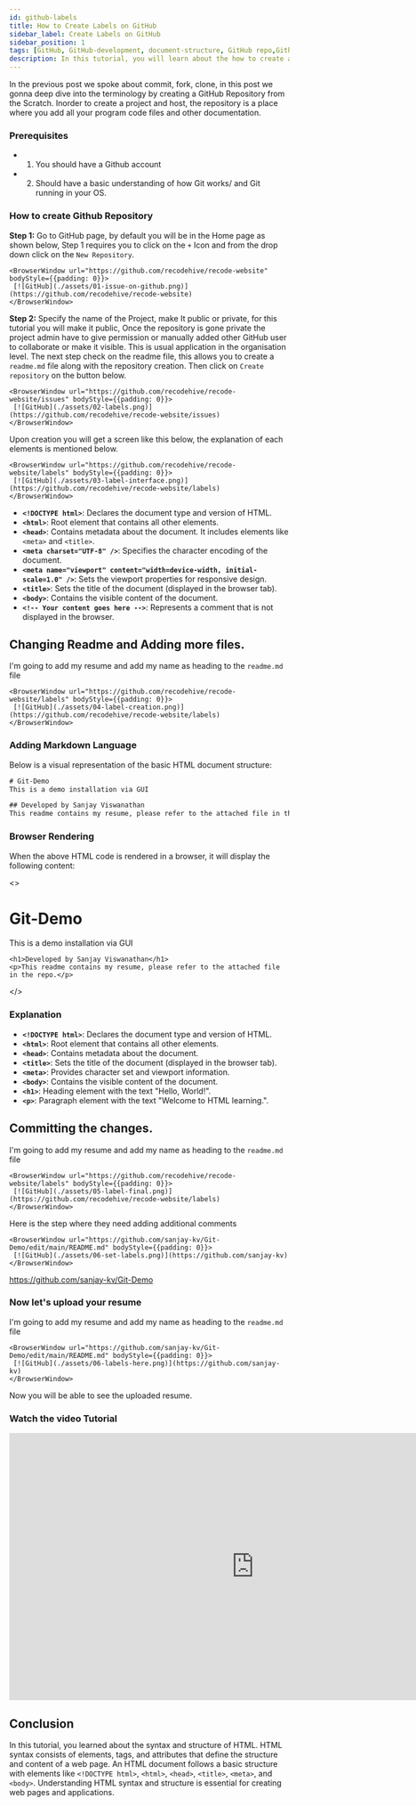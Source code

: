 ```yaml
---
id: github-labels
title: How to Create Labels on GitHub
sidebar_label: Create Labels on GitHub
sidebar_position: 1
tags: [GitHub, GitHub-development, document-structure, GitHub repo,Github]
description: In this tutorial, you will learn about the how to create a GitHub repo by Online GUI interface. 
---
```


In the previous post we spoke about commit, fork, clone, in this post we gonna deep dive into the terminology by creating a GitHub Repository from the Scratch. 
Inorder to create a project and host, the repository is a place where you add all your program code files and other documentation. 

### Prerequisites

- 1. You should have a Github account 
- 2. Should have a basic understanding of how Git works/ and Git running in your OS.

### How to create Github Repository

**Step 1:** Go to GitHub page, by default you will be in the Home page as shown below, Step 1 requires you to click on the ``+`` Icon and from the drop down click on the ``New Repository``.

    <BrowserWindow url="https://github.com/recodehive/recode-website" bodyStyle={{padding: 0}}>    
     [![GitHub](./assets/01-issue-on-github.png)](https://github.com/recodehive/recode-website)
    </BrowserWindow>
**Step 2:** Specify the name of the Project, make It public or private, for this tutorial you will make it public, Once the repository is gone private the project admin have to give permission or manually added other GitHub user to collaborate or make it visible. This is usual application in the organisation level. The next step check on the readme file, this allows you to create a ``readme.md`` file along with the repository creation. Then click on ``Create repository`` on the button below.


    <BrowserWindow url="https://github.com/recodehive/recode-website/issues" bodyStyle={{padding: 0}}>    
     [![GitHub](./assets/02-labels.png)](https://github.com/recodehive/recode-website/issues)
    </BrowserWindow>

Upon creation you will get a screen like this below, the explanation of each elements is mentioned below. 
 
    <BrowserWindow url="https://github.com/recodehive/recode-website/labels" bodyStyle={{padding: 0}}>    
     [![GitHub](./assets/03-label-interface.png)](https://github.com/recodehive/recode-website/labels)
    </BrowserWindow>

- **`<!DOCTYPE html>`**: Declares the document type and version of HTML.
- **`<html>`**: Root element that contains all other elements.
- **`<head>`**: Contains metadata about the document. It includes elements like `<meta>` and `<title>`.
- **`<meta charset="UTF-8" />`**: Specifies the character encoding of the document.
- **`<meta name="viewport" content="width=device-width, initial-scale=1.0" />`**: Sets the viewport properties for responsive design.
- **`<title>`**: Sets the title of the document (displayed in the browser tab).
- **`<body>`**: Contains the visible content of the document.
- **`<!-- Your content goes here -->`**: Represents a comment that is not displayed in the browser.


## Changing Readme and Adding more files.

I'm going to add my resume and add my name as heading to the ``readme.md`` file

    <BrowserWindow url="https://github.com/recodehive/recode-website/labels" bodyStyle={{padding: 0}}>    
     [![GitHub](./assets/04-label-creation.png)](https://github.com/recodehive/recode-website/labels)
    </BrowserWindow>

### Adding Markdown Language

Below is a visual representation of the basic HTML document structure:
```html title="readme.md"
# Git-Demo
This is a demo installation via GUI

## Developed by Sanjay Viswanathan
This readme contains my resume, please refer to the attached file in the repo.
```


### Browser Rendering

When the above HTML code is rendered in a browser, it will display the following content:

<BrowserWindow url="https://github.com/sanjay-kv/Git-Demo/edit/main/README.md">
  <>
    <h1>Git-Demo</h1>
    <p>This is a demo installation via GUI</p>

    <h1>Developed by Sanjay Viswanathan</h1>
    <p>This readme contains my resume, please refer to the attached file in the repo.</p>
    
  </>
</BrowserWindow>

### Explanation

- **`<!DOCTYPE html>`**: Declares the document type and version of HTML.
- **`<html>`**: Root element that contains all other elements.
- **`<head>`**: Contains metadata about the document.
- **`<title>`**: Sets the title of the document (displayed in the browser tab).
- **`<meta>`**: Provides character set and viewport information.
- **`<body>`**: Contains the visible content of the document.
- **`<h1>`**: Heading element with the text "Hello, World!".
- **`<p>`**: Paragraph element with the text "Welcome to HTML learning.".

## Committing the changes.

I'm going to add my resume and add my name as heading to the ``readme.md`` file

    <BrowserWindow url="https://github.com/recodehive/recode-website/labels" bodyStyle={{padding: 0}}>    
     [![GitHub](./assets/05-label-final.png)](https://github.com/recodehive/recode-website/labels)
    </BrowserWindow>

Here is the step where they need adding additional comments

    <BrowserWindow url="https://github.com/sanjay-kv/Git-Demo/edit/main/README.md" bodyStyle={{padding: 0}}>    
     [![GitHub](./assets/06-set-labels.png)](https://github.com/sanjay-kv)
    </BrowserWindow>



https://github.com/sanjay-kv/Git-Demo

### Now let's upload your resume

I'm going to add my resume and add my name as heading to the ``readme.md`` file

    <BrowserWindow url="https://github.com/sanjay-kv/Git-Demo/edit/main/README.md" bodyStyle={{padding: 0}}>    
     [![GitHub](./assets/06-labels-here.png)](https://github.com/sanjay-kv)
    </BrowserWindow>



Now you will be able to see the uploaded resume. 

### Watch the video Tutorial

<iframe width="880" height="480" src="https://www.youtube.com/embed/XWjx-RjmhRM?list=PLrLTYhoDFx-kiuFiGQqVpYYZ56pIhUW63" title="How to create your first GitHub repository" frameborder="0" allow="accelerometer; autoplay; clipboard-write; encrypted-media; gyroscope; picture-in-picture; web-share" referrerpolicy="strict-origin-when-cross-origin" allowfullscreen></iframe>

## Conclusion

In this tutorial, you learned about the syntax and structure of HTML. HTML syntax consists of elements, tags, and attributes that define the structure and content of a web page. An HTML document follows a basic structure with elements like `<!DOCTYPE html>`, `<html>`, `<head>`, `<title>`, `<meta>`, and `<body>`. Understanding HTML syntax and structure is essential for creating web pages and applications.
